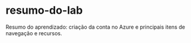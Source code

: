 # resumo-do-lab
 
Resumo do aprendizado: criação da conta no Azure e principais itens de navegação e recursos.
